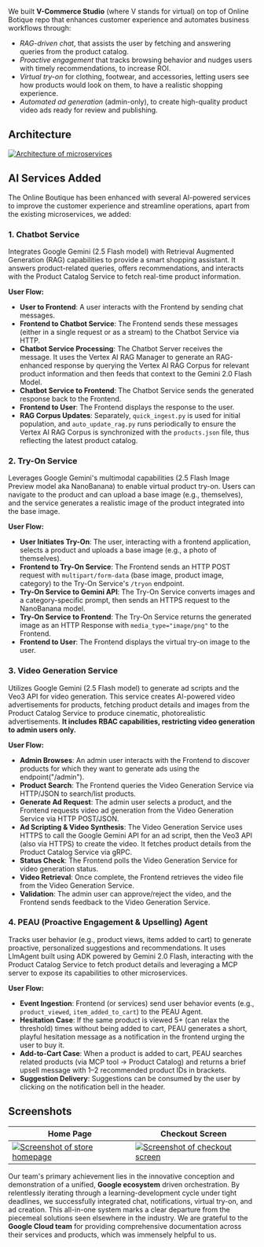 <!-- <p align="center">
<img src="/src/frontend/static/icons/Hipster_HeroLogoMaroon.svg" width="300" alt="Online Boutique" />
</p> -->


We built **V-Commerce Studio** (where V stands for virtual) on top of Online Botique repo that enhances customer experience and automates business workflows through:

- *RAG-driven chat*, that assists the user by fetching and answering queries from the product catalog.
- *Proactive engagement* that tracks browsing behavior and nudges users with timely recommendations, to increase ROI.
- *Virtual try-on* for clothing, footwear, and accessories, letting users see how products would look on them, to have a realistic shopping experience.
- *Automated ad generation* (admin-only), to create high-quality product video ads ready for review and publishing.



## Architecture

[![Architecture of
microservices](/docs/img/architecture-diagram.png)](/docs/img/architecture-diagram.png)


## AI Services Added

The Online Boutique has been enhanced with several AI-powered services to improve the customer experience and streamline operations, apart from the existing microservices, we added:

### 1. Chatbot Service
Integrates Google Gemini (2.5 Flash model) with Retrieval Augmented Generation (RAG) capabilities to provide a smart shopping assistant. It answers product-related queries, offers recommendations, and interacts with the Product Catalog Service to fetch real-time product information.

**User Flow:**
*   **User to Frontend**: A user interacts with the Frontend by sending chat messages.
*   **Frontend to Chatbot Service**: The Frontend sends these messages (either in a single request or as a stream) to the Chatbot Service via HTTP.
*   **Chatbot Service Processing**: The Chatbot Server receives the message. It uses the Vertex AI RAG Manager to generate an RAG-enhanced response by querying the Vertex AI RAG Corpus for relevant product information and then feeds that context to the Gemini 2.0 Flash Model. 
*   **Chatbot Service to Frontend**: The Chatbot Service sends the generated response back to the Frontend.
*   **Frontend to User**: The Frontend displays the response to the user.
*   **RAG Corpus Updates**: Separately, `quick_ingest.py` is used for initial population, and `auto_update_rag.py` runs periodically to ensure the Vertex AI RAG Corpus is synchronized with the `products.json` file, thus reflecting the latest product catalog.

### 2. Try-On Service
Leverages Google Gemini's multimodal capabilities (2.5 Flash Image Preview model aka NanoBanana) to enable virtual product try-on. Users can navigate to the product and can upload a base image (e.g., themselves), and the service generates a realistic image of the product integrated into the base image.

**User Flow:**
*   **User Initiates Try-On**: The user, interacting with a frontend application, selects a product and uploads a base image (e.g., a photo of themselves).
*   **Frontend to Try-On Service**: The Frontend sends an HTTP POST request with `multipart/form-data` (base image, product image, category) to the Try-On Service's `/tryon` endpoint.
*   **Try-On Service to Gemini API**: The Try-On Service converts images and a category-specific prompt, then sends an HTTPS request to the NanoBanana model.
*   **Try-On Service to Frontend**: The Try-On Service returns the generated image as an HTTP Response with `media_type="image/png"` to the Frontend.
*   **Frontend to User**: The Frontend displays the virtual try-on image to the user.

### 3. Video Generation Service
Utilizes Google Gemini (2.5 Flash model) to generate ad scripts and the Veo3 API for video generation. This service creates AI-powered video advertisements for products, fetching product details and images from the Product Catalog Service to produce cinematic, photorealistic advertisements. **It includes RBAC capabilities, restricting video generation to admin users only.**

**User Flow:**
*   **Admin Browses**: An admin user interacts with the Frontend to discover products for which they want to generate ads using the endpoint("/admin").
*   **Product Search**: The Frontend queries the Video Generation Service via HTTP/JSON to search/list products.
*   **Generate Ad Request**: The admin user selects a product, and the Frontend requests video ad generation from the Video Generation Service via HTTP POST/JSON.
*   **Ad Scripting & Video Synthesis**: The Video Generation Service uses HTTPS to call the Google Gemini API for an ad script, then the Veo3 API (also via HTTPS) to create the video. It fetches product details from the Product Catalog Service via gRPC.
*   **Status Check**: The Frontend polls the Video Generation Service for video generation status.
*   **Video Retrieval**: Once complete, the Frontend retrieves the video file from the Video Generation Service.
*   **Validation**: The admin user can approve/reject the video, and the Frontend sends feedback to the Video Generation Service.

### 4. PEAU (Proactive Engagement & Upselling) Agent
Tracks user behavior (e.g., product views, items added to cart) to generate proactive, personalized suggestions and recommendations. It uses LlmAgent built using ADK powered by Gemini 2.0 Flash, interacting with the Product Catalog Service to fetch product details and leveraging a MCP server to expose its capabilities to other microservices.

**User Flow:**
*   **Event Ingestion**: Frontend (or services) send user behavior events (e.g., `product_viewed`, `item_added_to_cart`) to the PEAU Agent.
*   **Hesitation Case**: If the same product is viewed 5+ (can relax the threshold) times without being added to cart, PEAU generates a short, playful hesitation message as a notification in the frontend urging the user to buy it.
*   **Add-to-Cart Case**: When a product is added to cart, PEAU searches related products (via MCP tool → Product Catalog) and returns a brief upsell message with 1–2 recommended product IDs in brackets.
*   **Suggestion Delivery**: Suggestions can be consumed by the user by clicking on the notification bell in the header.

## Screenshots

| Home Page                                                                                                         | Checkout Screen                                                                                                    |
| ----------------------------------------------------------------------------------------------------------------- | ------------------------------------------------------------------------------------------------------------------ |
| [![Screenshot of store homepage](/docs/img/online-boutique-frontend-1.png)](/docs/img/online-boutique-frontend-1.png) | [![Screenshot of checkout screen](/docs/img/online-boutique-frontend-2.png)](/docs/img/online-boutique-frontend-2.png) |


Our team's primary achievement lies in the innovative conception and demonstration of a unified, **Google ecosystem** driven orchestration. By relentlessly iterating through a learning-development cycle under tight deadlines, we successfully integrated chat, notifications, virtual try-on, and ad creation. This all-in-one system marks a clear departure from the piecemeal solutions seen elsewhere in the industry. We are grateful to the **Google Cloud team** for providing comprehensive documentation across their services and products, which was immensely helpful to us.

